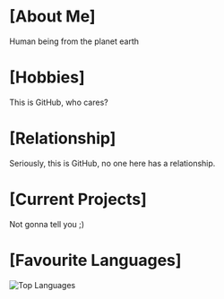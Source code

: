 # [About Me]
Human being from the planet earth

# [Hobbies]
This is GitHub, who cares?

# [Relationship]
Seriously, this is GitHub, no one here has a relationship.

# [Current Projects]
Not gonna tell you ;)

# [Favourite Languages]
<img src="https://github-readme-stats-seven-chi-58.vercel.app/api/top-langs/?username=JeremyVerweij&langs_count=20&layout=donut&theme=radical" alt="Top Languages">
